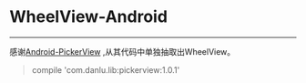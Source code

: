 # WheelView-Android

---

感谢[Android-PickerView](https://github.com/saiwu-bigkoo/Android-PickerView) ,从其代码中单独抽取出WheelView。

> compile 'com.danlu.lib:pickerview:1.0.1'